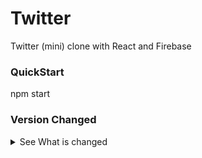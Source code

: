 # Twitter

Twitter (mini) clone with React and Firebase

### QuickStart
npm start

### Version Changed
<details>
    <summary>See What is changed</summary>
    <div markdown="1">
        <ol>
            <li>
                <strong>
                    <a href="https://velog.io/@seondal/Firebase-v9%EB%B6%80%ED%84%B0-%EB%8B%AC%EB%9D%BC%EC%A7%84-%EC%9D%B8%EC%A6%9D%EB%AA%A8%EB%93%88-%EC%82%AC%EC%9A%A9%EB%B2%95">About Firebase</a>
                </strong> 
            </li>
            <li>
                <strong>
                    <a href="https://nakanara.tistory.com/287?category=1020032">About book</a>
                </strong> 
            </li>
        </ol>
    </div>
</details>

<!-- https://github.com/chacha912/nwitter -->